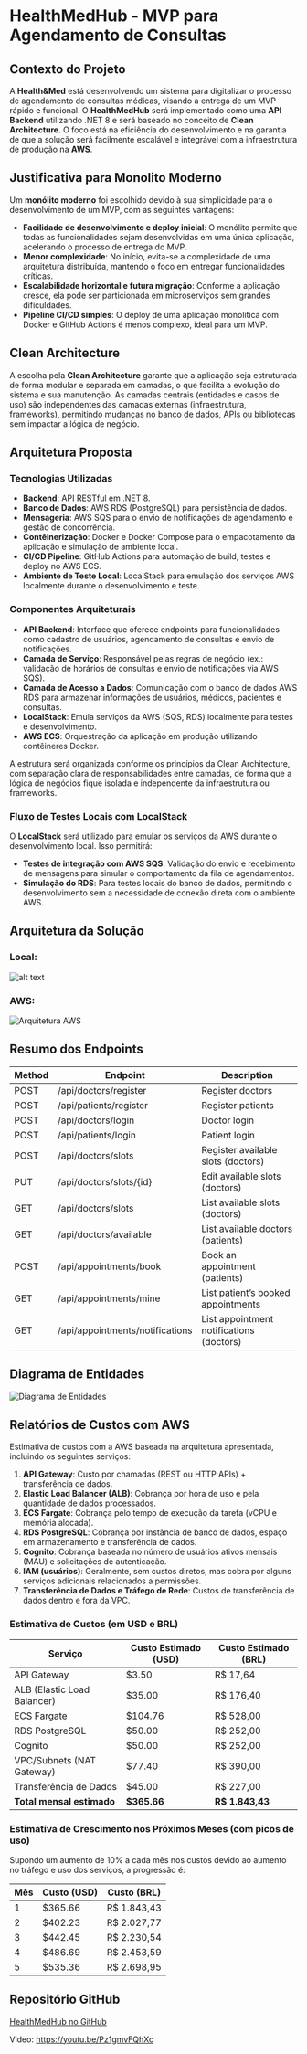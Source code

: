 # HealthMedHub - MVP para Agendamento de Consultas

## Contexto do Projeto
A **Health&Med** está desenvolvendo um sistema para digitalizar o processo de agendamento de consultas médicas, visando a entrega de um MVP rápido e funcional. O **HealthMedHub** será implementado como uma **API Backend** utilizando .NET 8 e será baseado no conceito de **Clean Architecture**. O foco está na eficiência do desenvolvimento e na garantia de que a solução será facilmente escalável e integrável com a infraestrutura de produção na **AWS**.

## Justificativa para Monolito Moderno
Um **monólito moderno** foi escolhido devido à sua simplicidade para o desenvolvimento de um MVP, com as seguintes vantagens:

- **Facilidade de desenvolvimento e deploy inicial**: O monólito permite que todas as funcionalidades sejam desenvolvidas em uma única aplicação, acelerando o processo de entrega do MVP.
- **Menor complexidade**: No início, evita-se a complexidade de uma arquitetura distribuída, mantendo o foco em entregar funcionalidades críticas.
- **Escalabilidade horizontal e futura migração**: Conforme a aplicação cresce, ela pode ser particionada em microserviços sem grandes dificuldades.
- **Pipeline CI/CD simples**: O deploy de uma aplicação monolítica com Docker e GitHub Actions é menos complexo, ideal para um MVP.

## Clean Architecture
A escolha pela **Clean Architecture** garante que a aplicação seja estruturada de forma modular e separada em camadas, o que facilita a evolução do sistema e sua manutenção. As camadas centrais (entidades e casos de uso) são independentes das camadas externas (infraestrutura, frameworks), permitindo mudanças no banco de dados, APIs ou bibliotecas sem impactar a lógica de negócio.

## Arquitetura Proposta

### Tecnologias Utilizadas
- **Backend**: API RESTful em .NET 8.
- **Banco de Dados**: AWS RDS (PostgreSQL) para persistência de dados.
- **Mensageria**: AWS SQS para o envio de notificações de agendamento e gestão de concorrência.
- **Contêinerização**: Docker e Docker Compose para o empacotamento da aplicação e simulação de ambiente local.
- **CI/CD Pipeline**: GitHub Actions para automação de build, testes e deploy no AWS ECS.
- **Ambiente de Teste Local**: LocalStack para emulação dos serviços AWS localmente durante o desenvolvimento e teste.

### Componentes Arquiteturais
- **API Backend**: Interface que oferece endpoints para funcionalidades como cadastro de usuários, agendamento de consultas e envio de notificações.
- **Camada de Serviço**: Responsável pelas regras de negócio (ex.: validação de horários de consultas e envio de notificações via AWS SQS).
- **Camada de Acesso a Dados**: Comunicação com o banco de dados AWS RDS para armazenar informações de usuários, médicos, pacientes e consultas.
- **LocalStack**: Emula serviços da AWS (SQS, RDS) localmente para testes e desenvolvimento.
- **AWS ECS**: Orquestração da aplicação em produção utilizando contêineres Docker.

A estrutura será organizada conforme os princípios da Clean Architecture, com separação clara de responsabilidades entre camadas, de forma que a lógica de negócios fique isolada e independente da infraestrutura ou frameworks.

### Fluxo de Testes Locais com LocalStack
O **LocalStack** será utilizado para emular os serviços da AWS durante o desenvolvimento local. Isso permitirá:

- **Testes de integração com AWS SQS**: Validação do envio e recebimento de mensagens para simular o comportamento da fila de agendamentos.
- **Simulação do RDS**: Para testes locais do banco de dados, permitindo o desenvolvimento sem a necessidade de conexão direta com o ambiente AWS.

## Arquitetura da Solução

### Local:

![alt text](ArquiteturaLocal.png)

### AWS:

![Arquitetura AWS](ArquiteturaAws.png)

## Resumo dos Endpoints

| Method | Endpoint                        | Description                                    |
|--------|----------------------------------|------------------------------------------------|
| POST   | /api/doctors/register            | Register doctors                               |
| POST   | /api/patients/register           | Register patients                              |
| POST   | /api/doctors/login               | Doctor login                                   |
| POST   | /api/patients/login              | Patient login                                  |
| POST   | /api/doctors/slots               | Register available slots (doctors)             |
| PUT    | /api/doctors/slots/{id}          | Edit available slots (doctors)                 |
| GET    | /api/doctors/slots               | List available slots (doctors)                 |
| GET    | /api/doctors/available           | List available doctors (patients)              |
| POST   | /api/appointments/book           | Book an appointment (patients)                 |
| GET    | /api/appointments/mine           | List patient’s booked appointments             |
| GET    | /api/appointments/notifications  | List appointment notifications (doctors)       |

## Diagrama de Entidades

![Diagrama de Entidades](DiagramaEntidades.png)

## Relatórios de Custos com AWS

Estimativa de custos com a AWS baseada na arquitetura apresentada, incluindo os seguintes serviços:

1. **API Gateway**: Custo por chamadas (REST ou HTTP APIs) + transferência de dados.
2. **Elastic Load Balancer (ALB)**: Cobrança por hora de uso e pela quantidade de dados processados.
3. **ECS Fargate**: Cobrança pelo tempo de execução da tarefa (vCPU e memória alocada).
4. **RDS PostgreSQL**: Cobrança por instância de banco de dados, espaço em armazenamento e transferência de dados.
5. **Cognito**: Cobrança baseada no número de usuários ativos mensais (MAU) e solicitações de autenticação.
6. **IAM (usuários)**: Geralmente, sem custos diretos, mas cobra por alguns serviços adicionais relacionados a permissões.
7. **Transferência de Dados e Tráfego de Rede**: Custos de transferência de dados dentro e fora da VPC.

### Estimativa de Custos (em USD e BRL)

| Serviço                | Custo Estimado (USD) | Custo Estimado (BRL) |
|------------------------|----------------------|----------------------|
| API Gateway            | $3.50                | R$ 17,64             |
| ALB (Elastic Load Balancer) | $35.00               | R$ 176,40            |
| ECS Fargate            | $104.76              | R$ 528,00            |
| RDS PostgreSQL         | $50.00               | R$ 252,00            |
| Cognito                | $50.00               | R$ 252,00            |
| VPC/Subnets (NAT Gateway) | $77.40               | R$ 390,00            |
| Transferência de Dados | $45.00               | R$ 227,00            |
| **Total mensal estimado** | **$365.66**           | **R$ 1.843,43**       |

### Estimativa de Crescimento nos Próximos Meses (com picos de uso)
Supondo um aumento de 10% a cada mês nos custos devido ao aumento no tráfego e uso dos serviços, a progressão é:

| Mês  | Custo (USD) | Custo (BRL) |
|------|-------------|-------------|
| 1    | $365.66     | R$ 1.843,43 |
| 2    | $402.23     | R$ 2.027,77 |
| 3    | $442.45     | R$ 2.230,54 |
| 4    | $486.69     | R$ 2.453,59 |
| 5    | $535.36     | R$ 2.698,95 |

## Repositório GitHub
[HealthMedHub no GitHub](https://github.com/Leock9/HealthMed.Hub)

Video: https://youtu.be/Pz1gmvFQhXc
